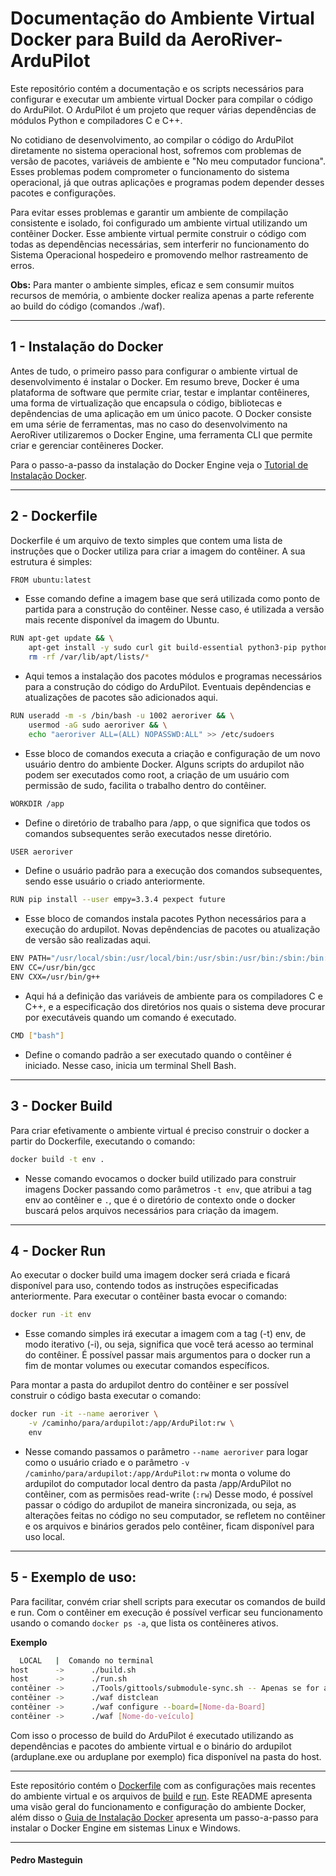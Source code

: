 # Documentação do Ambiente Virtual Docker para Build da AeroRiver-ArduPilot

Este repositório contém a documentação e os scripts necessários para configurar e executar um ambiente virtual Docker para compilar o código do ArduPilot. O ArduPilot é um projeto que requer várias dependências de módulos Python e compiladores C e C++.

No cotidiano de desenvolvimento, ao compilar o código do ArduPilot diretamente no sistema operacional host, sofremos com problemas de versão de pacotes, variáveis de ambiente e "No meu computador funciona". Esses problemas podem comprometer o funcionamento do sistema operacional, já que outras aplicações e programas podem depender desses pacotes e configurações.

Para evitar esses problemas e garantir um ambiente de compilação consistente e isolado, foi configurado um ambiente virtual utilizando um contêiner Docker. Esse ambiente virtual permite construir o código com todas as dependências necessárias, sem interferir no funcionamento do Sistema Operacional hospedeiro e promovendo melhor rastreamento de erros.

**Obs:** Para manter o ambiente simples, eficaz e sem consumir muitos recursos de memória, o ambiente docker realiza apenas a parte referente ao build do código (comandos ./waf).

---

## 1 - Instalação do Docker

Antes de tudo, o primeiro passo para configurar o ambiente virtual de desenvolvimento é instalar o Docker. Em resumo breve, Docker é uma plataforma de software que permite criar, testar e implantar contêineres, uma forma de virtualização que encapsula o código, bibliotecas e depêndencias de uma aplicação em um único pacote. O Docker consiste em uma série de ferramentas, mas no caso do desenvolvimento na AeroRiver utilizaremos o Docker Engine, uma ferramenta CLI que permite criar e gerenciar contêineres Docker.

Para o passo-a-passo da instalação do Docker Engine veja o [Tutorial de Instalação Docker](InstallDocker.md).

---

## 2 - Dockerfile

Dockerfile é um arquivo de texto simples que contem uma lista de instruções que o Docker utiliza para criar a imagem do contêiner. A sua estrutura é simples:

```bash
FROM ubuntu:latest
```
- Esse comando define a imagem base que será utilizada como ponto de partida para a construção do contêiner. Nesse caso, é utilizada a versão mais recente disponível da imagem do Ubuntu.

```bash
RUN apt-get update && \
    apt-get install -y sudo curl git build-essential python3-pip python3-distutils gcc-arm-none-eabi binutils-arm-none-eabi g++ clang && \
    rm -rf /var/lib/apt/lists/*
```
- Aqui temos a instalação dos pacotes módulos e programas necessários para a construção do código do ArduPilot. Eventuais depêndencias e atualizações de pacotes são adicionados aqui.

```bash
RUN useradd -m -s /bin/bash -u 1002 aeroriver && \
    usermod -aG sudo aeroriver && \
    echo "aeroriver ALL=(ALL) NOPASSWD:ALL" >> /etc/sudoers
```
- Esse bloco de comandos executa a criação e configuração de um novo usuário dentro do ambiente Docker. Alguns scripts do ardupilot não podem ser executados como root, a criação de um usuário com permissão de sudo, facilita o trabalho dentro do contêiner.

```bash
WORKDIR /app
```
- Define o diretório de trabalho para /app, o que significa que todos os comandos subsequentes serão executados nesse diretório.

```bash
USER aeroriver
```
- Define o usuário padrão para a execução dos comandos subsequentes, sendo esse usuário o criado anteriormente.

```bash
RUN pip install --user empy=3.3.4 pexpect future
```
- Esse bloco de comandos instala pacotes Python necessários para a execução do ardupilot. Novas depêndencias de pacotes ou atualização de versão são realizadas aqui.

```bash
ENV PATH="/usr/local/sbin:/usr/local/bin:/usr/sbin:/usr/bin:/sbin:/bin:/usr/games:/usr/local/games:/snap/bin"
ENV CC=/usr/bin/gcc
ENV CXX=/usr/bin/g++
```
- Aqui há a definição das variáveis de ambiente para os compiladores C e C++, e a especificação dos diretórios nos quais o sistema deve procurar por executáveis quando um comando é executado.

```bash
CMD ["bash"]
```
- Define o comando padrão a ser executado quando o contêiner é iniciado. Nesse caso, inicia um terminal Shell Bash.

---

## 3 - Docker Build

Para criar efetivamente o ambiente virtual é preciso construir o docker a partir do Dockerfile, executando o comando:

```bash
docker build -t env .
```
- Nesse comando evocamos o docker build utilizado para construir imagens Docker passando como parâmetros ```-t env```, que atribui a tag env ao contêiner e ```.```, que é o diretório de contexto onde o docker buscará pelos arquivos necessários para criação da imagem.

---

## 4 - Docker Run

Ao executar o docker build uma imagem docker será criada e ficará disponível para uso, contendo todos as instruções especificadas anteriormente. Para executar o contêiner basta evocar o comando:

```bash
docker run -it env
```
- Esse comando simples irá executar a imagem com a tag (-t) env, de modo iterativo (-i), ou seja, significa que você terá acesso ao terminal do contêiner. É possível passar mais argumentos para o docker run a fim de montar volumes ou executar comandos específicos.

Para montar a pasta do ardupilot dentro do contêiner e ser possível construir o código basta executar o comando:

```bash
docker run -it --name aeroriver \
    -v /caminho/para/ardupilot:/app/ArduPilot:rw \
    env
```
- Nesse comando passamos o parâmetro ```--name aeroriver``` para logar como o usuário criado e o parâmetro ```-v /caminho/para/ardupilot:/app/ArduPilot:rw``` monta o volume do ardupilot do computador local dentro da pasta /app/ArduPilot no contêiner, com as permisões read-write (```:rw```)
Desse modo, é possível passar o código do ardupilot de maneira sincronizada, ou seja, as alterações feitas no código no seu computador, se refletem no contêiner e os arquivos e binários gerados pelo contêiner, ficam disponível para uso local.

---

## 5 - Exemplo de uso:

Para facilitar, convém criar shell scripts para executar os comandos de build e run. Com o contêiner em execução é possível verficar seu funcionamento usando o comando ```docker ps -a```, que lista os contêineres ativos.

**Exemplo**
```bash
  LOCAL   |  Comando no terminal
host      ->      ./build.sh
host      ->      ./run.sh
contêiner ->      ./Tools/gittools/submodule-sync.sh -- Apenas se for a primeira vez em que o ArduPilot é executado.
contêiner ->      ./waf distclean
contêiner ->      ./waf configure --board=[Nome-da-Board] 
contêiner ->      ./waf [Nome-do-veículo]
```

Com isso o processo de build do ArduPilot é executado utilizando as dependências e pacotes do ambiente virtual e o binário do ardupilot (arduplane.exe ou arduplane por exemplo) fica disponível na pasta do host.

---

Este repositório contém o [Dockerfile](Dockerfile) com as configurações mais recentes do ambiente virtual e os arquivos de [build](sample_build.txt) e [run](sample_run.txt). Este README apresenta uma visão geral do funcionamento e configuração do ambiente Docker,
além disso o [Guia de Instalação Docker](InstallDocker.md) apresenta um passo-a-passo para instalar o Docker Engine em sistemas Linux e Windows.

---






#### Pedro Masteguin


